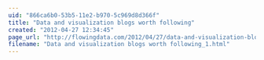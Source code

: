 ```yaml
---
uid: "866ca6b0-53b5-11e2-b970-5c969d8d366f"
title: "Data and visualization blogs worth following"
created: "2012-04-27 12:34:45"
page_url: "http://flowingdata.com/2012/04/27/data-and-visualization-blogs-worth-following/"
filename: "Data and visualization blogs worth following_1.html"
---
```

